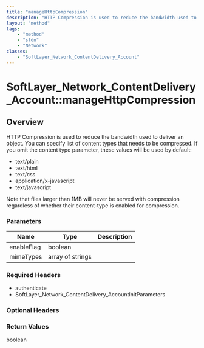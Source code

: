 ```yaml
---
title: "manageHttpCompression"
description: "HTTP Compression is used to reduce the bandwidth used to deliver an object. You can specify list of content types that n... "
layout: "method"
tags:
    - "method"
    - "sldn"
    - "Network"
classes:
    - "SoftLayer_Network_ContentDelivery_Account"
---
```

# SoftLayer_Network_ContentDelivery_Account::manageHttpCompression
## Overview 
HTTP Compression is used to reduce the bandwidth used to deliver an object. You can specify list of content types that needs to be compressed. If you omit the content type parameter, these values will be used by default: 
* text/plain
* text/html
* text/css
* application/x-javascript
* text/javascript


Note that files larger than 1MB will never be served with compression regardless of whether their content-type is enabled for compression. 

### Parameters 
|Name | Type | Description |
| --- | --- | --- |
|enableFlag| boolean| |
|mimeTypes| array of strings| |


### Required Headers
* authenticate
* SoftLayer_Network_ContentDelivery_AccountInitParameters

### Optional Headers

### Return Values
boolean
